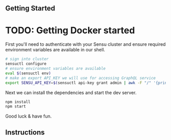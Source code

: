## Getting Started

# TODO: Getting Docker started

First you'll need to authenticate with your Sensu cluster and ensure required
environment variables are available in our shell.

```bash
# sign into cluster
sensuctl configure
# ensure environment variables are available
eval $(sensuctl env)
# make an export API_KEY we will use for accessing GraphQL service
export SENSU_API_KEY=$(sensuctl api-key grant admin | awk -F "/" '{print $NF}')
```

Next we can install the dependencies and start the dev server.

```bash
npm install
npm start
```

Good luck & have fun.

## Instructions

